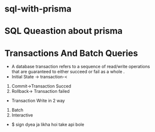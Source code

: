 # sql-with-prisma
# SQL Queastion about prisma 
# Transactions And Batch Queries 
- A database transaction refers to a sequence of read/write operations that are guaranteed to either succeed or fail as a whole . 
- Initial State -> transaction-<
 1. Commit->Transaction Succed
 2. Rollback-> Transaction failed
>
- Transaction Write in 2 way 
1. Batch 
2. Interactive
- $ sign dyea ja likha hoi take api bole 
